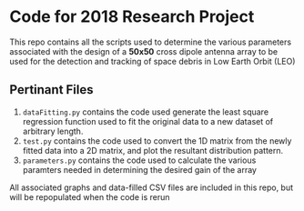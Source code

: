 # Code for 2018 Research Project

This repo contains all the scripts used to determine the various parameters associated with the design of a **50x50** cross dipole antenna array to be used for the detection and tracking of space debris in Low Earth Orbit (LEO)

## Pertinant Files

1. `dataFitting.py` contains the code used generate the least square regression function used to fit the original data to a new dataset of arbitrary length.
2. `test.py` contains the code used to convert the 1D matrix from the newly fitted data into a 2D matrix, and plot the resultant distribution pattern.
3. `parameters.py` contains the code used to calculate the various paramters needed in determining the desired gain of the array

All associated graphs and data-filled CSV files are included in this repo, but will be repopulated when the code is rerun
